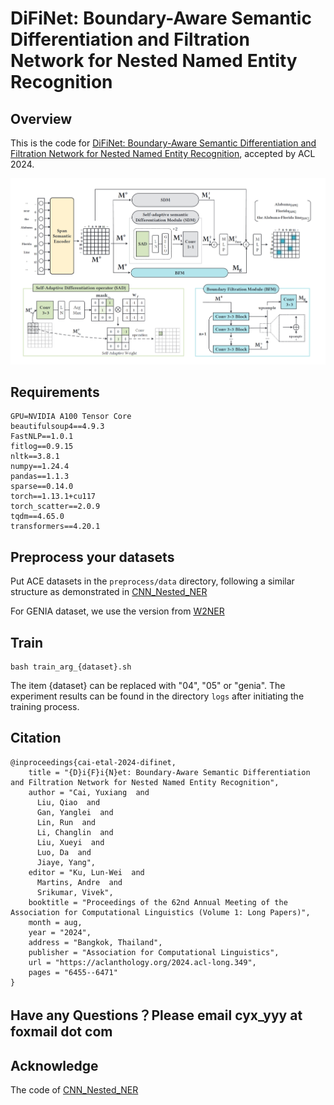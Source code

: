 # DiFiNet: Boundary-Aware Semantic Differentiation and Filtration Network for Nested Named Entity Recognition

## Overview

This is the code for [DiFiNet: Boundary-Aware Semantic Differentiation and Filtration Network for Nested Named Entity Recognition](https://openreview.net/forum?id=zAig3Mmy1v), accepted by ACL 2024.

![1703063577738](images/model.png)

## Requirements

```
GPU=NVIDIA A100 Tensor Core
beautifulsoup4==4.9.3
FastNLP==1.0.1
fitlog==0.9.15
nltk==3.8.1
numpy==1.24.4
pandas==1.1.3
sparse==0.14.0
torch==1.13.1+cu117
torch_scatter==2.0.9
tqdm==4.65.0
transformers==4.20.1
```

## Preprocess your datasets
Put ACE datasets in the `preprocess/data` directory, following a similar structure as demonstrated in [CNN_Nested_NER](https://github.com/yhcc/CNN_Nested_NER) 

For GENIA dataset, we use the version from [W2NER](https://github.com/ljynlp/W2NER)

## Train

   ```
   bash train_arg_{dataset}.sh
   ```
The item {dataset} can be replaced with "04", "05" or "genia". The experiment results can be found in the directory `logs` after initiating the training process.


## Citation
```
@inproceedings{cai-etal-2024-difinet,
    title = "{D}i{F}i{N}et: Boundary-Aware Semantic Differentiation and Filtration Network for Nested Named Entity Recognition",
    author = "Cai, Yuxiang  and
      Liu, Qiao  and
      Gan, Yanglei  and
      Lin, Run  and
      Li, Changlin  and
      Liu, Xueyi  and
      Luo, Da  and
      Jiaye, Yang",
    editor = "Ku, Lun-Wei  and
      Martins, Andre  and
      Srikumar, Vivek",
    booktitle = "Proceedings of the 62nd Annual Meeting of the Association for Computational Linguistics (Volume 1: Long Papers)",
    month = aug,
    year = "2024",
    address = "Bangkok, Thailand",
    publisher = "Association for Computational Linguistics",
    url = "https://aclanthology.org/2024.acl-long.349",
    pages = "6455--6471"
}
```
## Have any Questions？Please email cyx_yyy at foxmail dot com


## Acknowledge
The code of [CNN_Nested_NER](https://github.com/yhcc/CNN_Nested_NER)
